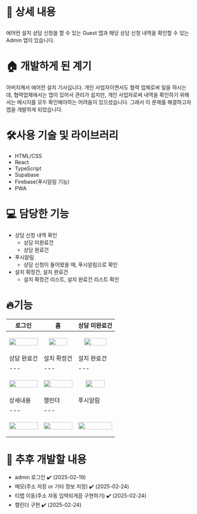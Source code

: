 # <p>📖 상세 내용

<aside>
  에어컨 설치 상담 신청을 할 수 있는 Guest 앱과 해당 상담 신청 내역을 확인할 수 있는 Admin 앱이 있습니다.
</aside>

# 🏠 개발하게 된 계기

<aside>
아버지께서 에어컨 설치 기사십니다. 개인 사업자이면서도 협력 업체로써 일을 하시는데, 협력업체에서는 앱이 있어서 관리가 쉽지만, 개인 사업자로써 내역을 확인하기 위해서는 메시지를 모두 확인해야하는 어려움이 있으셨습니다.
그래서 이 문제를 해결하고자 앱을 개발하게 되었습니다.
</aside>

# 🛠️사용 기술 및 라이브러리
<ul>
  <li>HTML/CSS</li>
  <li>React</li>
  <li>TypeScript</li>
  <li>Supabase</li>
  <li>Firebase(푸시알림 기능)</li>
  <li>PWA</li>
</ul>

# 💻 담당한 기능
- 상담 신청 내역 확인
    - 상담 미완료건
    - 상담 완료건
- 푸시알림
    - 상담 신청이 들어왔을 때, 푸시알림으로 확인
- 설치 확정건, 설치 완료건
    - 설치 확정건 리스트, 설치 완료건 리스트 확인
# 🔥기능
| 로그인 | 홈 | 상담 미완료건 |
|---|---|---|
| <p align="center"><img src="https://github.com/user-attachments/assets/be6842c1-90d7-475d-a66a-7275b983de28" width="100%"/></p> | <p align="center"><img src="https://github.com/user-attachments/assets/302bc629-aebd-4f3d-96a7-9c9fcf2e3d2e" width="80%" /></p> | <p align="center"><img src="https://github.com/user-attachments/assets/74ebe4dc-d153-4771-9ba4-89fd66c3eadb" width="80%" /></p> |
| 상담 완료건 | 설치 확정건 | 설치 완료건 | 
|---|---|---|
| <p align="center"><img src="https://github.com/user-attachments/assets/9f69d186-334b-46c2-9b9c-6a23317f49e3" width="100%" /></p> | <p align="center"><img src="https://github.com/user-attachments/assets/5eb78910-08e4-4c31-9c36-43a7c45038e6" width="100%"/></p> | <p align="center"><img src="https://github.com/user-attachments/assets/d2599022-d50a-4353-ad83-828569b388d9" width="75%" /></p> |
| 상세내용 | 캘린더 | 푸시알림 |
|---|---|
| <p align="center"><img src="https://github.com/user-attachments/assets/da076a45-2bad-4766-bd3d-59a71d60bcfe" width="100%"/></p> | <p align="center"><img src="https://github.com/user-attachments/assets/b3b4bd2e-8c4b-4917-8e75-85bdbd58ec6e" width="100%" /></p> | <p align="center"><img src="https://github.com/user-attachments/assets/3f23758d-cb0e-4735-b7f7-2626176263ce" width="100%" /></p> |


# 🌱 추후 개발할 내용
- admin 로그인 ✔️ (2025-02-19)
- 메모(주소 저장 or 기타 정보 저장) ✔️ (2025-02-24)
- 티맵 이동(주소 자동 입력되게끔 구현하기) ✔️ (2025-02-24)
- 캘린더 구현 ✔️ (2025-02-24)
